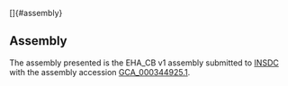 []{#assembly}

Assembly
--------

The assembly presented is the EHA\_CB v1 assembly submitted to
[INSDC](http://www.insdc.org) with the assembly accession
[GCA\_000344925.1](http://www.ebi.ac.uk/ena/data/view/GCA_000344925.1).
